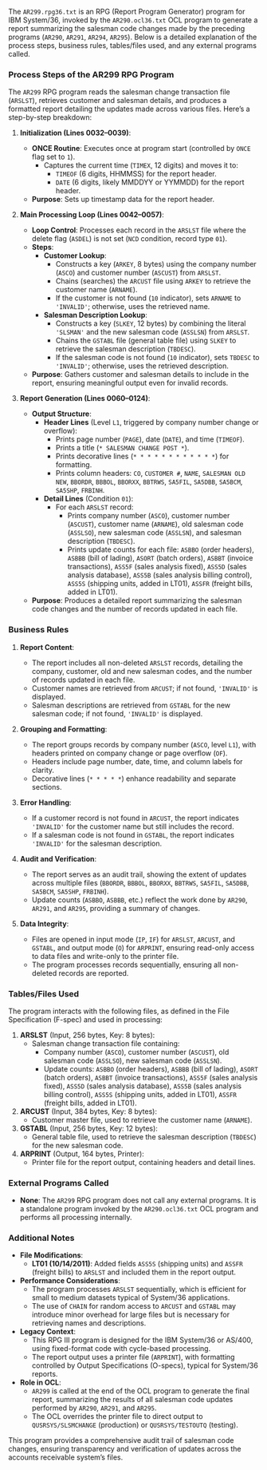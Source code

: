 The `AR299.rpg36.txt` is an RPG (Report Program Generator) program for IBM System/36, invoked by the `AR290.ocl36.txt` OCL program to generate a report summarizing the salesman code changes made by the preceding programs (`AR290`, `AR291`, `AR294`, `AR295`). Below is a detailed explanation of the process steps, business rules, tables/files used, and any external programs called.

### Process Steps of the AR299 RPG Program

The `AR299` RPG program reads the salesman change transaction file (`ARSLST`), retrieves customer and salesman details, and produces a formatted report detailing the updates made across various files. Here’s a step-by-step breakdown:

1. **Initialization (Lines 0032–0039)**:
   - **ONCE Routine**: Executes once at program start (controlled by `ONCE` flag set to `1`).
     - Captures the current time (`TIMEX`, 12 digits) and moves it to:
       - `TIMEOF` (6 digits, HHMMSS) for the report header.
       - `DATE` (6 digits, likely MMDDYY or YYMMDD) for the report header.
   - **Purpose**: Sets up timestamp data for the report header.

2. **Main Processing Loop (Lines 0042–0057)**:
   - **Loop Control**: Processes each record in the `ARSLST` file where the delete flag (`ASDEL`) is not set (`NCD` condition, record type `01`).
   - **Steps**:
     - **Customer Lookup**:
       - Constructs a key (`ARKEY`, 8 bytes) using the company number (`ASCO`) and customer number (`ASCUST`) from `ARSLST`.
       - Chains (searches) the `ARCUST` file using `ARKEY` to retrieve the customer name (`ARNAME`).
       - If the customer is not found (`10` indicator), sets `ARNAME` to `'INVALID'`; otherwise, uses the retrieved name.
     - **Salesman Description Lookup**:
       - Constructs a key (`SLKEY`, 12 bytes) by combining the literal `'SLSMAN'` and the new salesman code (`ASSLSN`) from `ARSLST`.
       - Chains the `GSTABL` file (general table file) using `SLKEY` to retrieve the salesman description (`TBDESC`).
       - If the salesman code is not found (`10` indicator), sets `TBDESC` to `'INVALID'`; otherwise, uses the retrieved description.
   - **Purpose**: Gathers customer and salesman details to include in the report, ensuring meaningful output even for invalid records.

3. **Report Generation (Lines 0060–0124)**:
   - **Output Structure**:
     - **Header Lines** (Level `L1`, triggered by company number change or overflow):
       - Prints page number (`PAGE`), date (`DATE`), and time (`TIMEOF`).
       - Prints a title (`* SALESMAN CHANGE POST *`).
       - Prints decorative lines (`* * * * * * * * * * * *`) for formatting.
       - Prints column headers: `CO`, `CUSTOMER #`, `NAME`, `SALESMAN OLD NEW`, `BBORDR`, `BBBOL`, `BBORXX`, `BBTRWS`, `SA5FIL`, `SA5DBB`, `SA5BCM`, `SA5SHP`, `FRBINH`.
     - **Detail Lines** (Condition `01`):
       - For each `ARSLST` record:
         - Prints company number (`ASCO`), customer number (`ASCUST`), customer name (`ARNAME`), old salesman code (`ASSLSO`), new salesman code (`ASSLSN`), and salesman description (`TBDESC`).
         - Prints update counts for each file: `ASBBO` (order headers), `ASBBB` (bill of lading), `ASORT` (batch orders), `ASBBT` (invoice transactions), `ASS5F` (sales analysis fixed), `ASS5D` (sales analysis database), `ASS5B` (sales analysis billing control), `ASS5S` (shipping units, added in LT01), `ASSFR` (freight bills, added in LT01).
   - **Purpose**: Produces a detailed report summarizing the salesman code changes and the number of records updated in each file.

### Business Rules
1. **Report Content**:
   - The report includes all non-deleted `ARSLST` records, detailing the company, customer, old and new salesman codes, and the number of records updated in each file.
   - Customer names are retrieved from `ARCUST`; if not found, `'INVALID'` is displayed.
   - Salesman descriptions are retrieved from `GSTABL` for the new salesman code; if not found, `'INVALID'` is displayed.

2. **Grouping and Formatting**:
   - The report groups records by company number (`ASCO`, level `L1`), with headers printed on company change or page overflow (`OF`).
   - Headers include page number, date, time, and column labels for clarity.
   - Decorative lines (`* * * * *`) enhance readability and separate sections.

3. **Error Handling**:
   - If a customer record is not found in `ARCUST`, the report indicates `'INVALID'` for the customer name but still includes the record.
   - If a salesman code is not found in `GSTABL`, the report indicates `'INVALID'` for the salesman description.

4. **Audit and Verification**:
   - The report serves as an audit trail, showing the extent of updates across multiple files (`BBORDR`, `BBBOL`, `BBORXX`, `BBTRWS`, `SA5FIL`, `SA5DBB`, `SA5BCM`, `SA5SHP`, `FRBINH`).
   - Update counts (`ASBBO`, `ASBBB`, etc.) reflect the work done by `AR290`, `AR291`, and `AR295`, providing a summary of changes.

5. **Data Integrity**:
   - Files are opened in input mode (`IP`, `IF`) for `ARSLST`, `ARCUST`, and `GSTABL`, and output mode (`O`) for `ARPRINT`, ensuring read-only access to data files and write-only to the printer file.
   - The program processes records sequentially, ensuring all non-deleted records are reported.

### Tables/Files Used
The program interacts with the following files, as defined in the File Specification (F-spec) and used in processing:
1. **ARSLST** (Input, 256 bytes, Key: 8 bytes):
   - Salesman change transaction file containing:
     - Company number (`ASCO`), customer number (`ASCUST`), old salesman code (`ASSLSO`), new salesman code (`ASSLSN`).
     - Update counts: `ASBBO` (order headers), `ASBBB` (bill of lading), `ASORT` (batch orders), `ASBBT` (invoice transactions), `ASS5F` (sales analysis fixed), `ASS5D` (sales analysis database), `ASS5B` (sales analysis billing control), `ASS5S` (shipping units, added in LT01), `ASSFR` (freight bills, added in LT01).
2. **ARCUST** (Input, 384 bytes, Key: 8 bytes):
   - Customer master file, used to retrieve the customer name (`ARNAME`).
3. **GSTABL** (Input, 256 bytes, Key: 12 bytes):
   - General table file, used to retrieve the salesman description (`TBDESC`) for the new salesman code.
4. **ARPRINT** (Output, 164 bytes, Printer):
   - Printer file for the report output, containing headers and detail lines.

### External Programs Called
- **None**: The `AR299` RPG program does not call any external programs. It is a standalone program invoked by the `AR290.ocl36.txt` OCL program and performs all processing internally.

### Additional Notes
- **File Modifications**:
  - **LT01 (10/14/2011)**: Added fields `ASS5S` (shipping units) and `ASSFR` (freight bills) to `ARSLST` and included them in the report output.
- **Performance Considerations**:
  - The program processes `ARSLST` sequentially, which is efficient for small to medium datasets typical of System/36 applications.
  - The use of `CHAIN` for random access to `ARCUST` and `GSTABL` may introduce minor overhead for large files but is necessary for retrieving names and descriptions.
- **Legacy Context**:
  - This RPG III program is designed for the IBM System/36 or AS/400, using fixed-format code with cycle-based processing.
  - The report output uses a printer file (`ARPRINT`), with formatting controlled by Output Specifications (O-specs), typical for System/36 reports.
- **Role in OCL**:
  - `AR299` is called at the end of the OCL program to generate the final report, summarizing the results of all salesman code updates performed by `AR290`, `AR291`, and `AR295`.
  - The OCL overrides the printer file to direct output to `QUSRSYS/SLSMCHANGE` (production) or `QUSRSYS/TESTOUTQ` (testing).

This program provides a comprehensive audit trail of salesman code changes, ensuring transparency and verification of updates across the accounts receivable system’s files.